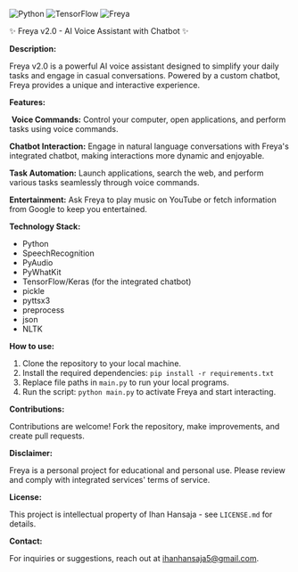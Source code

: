 ![Python](https://img.shields.io/badge/Python-v3.11-3776AB?style=for-the-badge&logo=Python) ![TensorFlow](https://img.shields.io/badge/TensorFlow-keras-FF6F00?style=for-the-badge&logo=TensorFlow) ![Freya](https://img.shields.io/badge/Freya-v2.11-CC0000?style=for-the-badge&logo=Dependabot)


✨ Freya v2.0 - AI Voice Assistant with Chatbot ✨

**Description:**

Freya v2.0 is a powerful AI voice assistant designed to simplify your daily tasks and engage in casual conversations. Powered by a custom chatbot, Freya provides a unique and interactive experience.

**Features:**

️ **Voice Commands:** Control your computer, open applications, and perform tasks using voice commands.

 **Chatbot Interaction:** Engage in natural language conversations with Freya's integrated chatbot, making interactions more dynamic and enjoyable.
 
 **Task Automation:** Launch applications, search the web, and perform various tasks seamlessly through voice commands.
 
 **Entertainment:** Ask Freya to play music on YouTube or fetch information from Google to keep you entertained.

**Technology Stack:**

*   Python
*   SpeechRecognition
*   PyAudio
*   PyWhatKit
*   TensorFlow/Keras (for the integrated chatbot)
*   pickle
*   pyttsx3
*   preprocess
*   json
*   NLTK

**How to use:**

1. Clone the repository to your local machine.
2. Install the required dependencies: `pip install -r requirements.txt`
3. Replace file paths in `main.py` to run your local programs.
4. Run the script: `python main.py` to activate Freya and start interacting.

**Contributions:**

Contributions are welcome! Fork the repository, make improvements, and create pull requests.

**Disclaimer:**

Freya is a personal project for educational and personal use. Please review and comply with integrated services' terms of service.

**License:**

This project is intellectual property of Ihan Hansaja - see `LICENSE.md` for details.

**Contact:**

For inquiries or suggestions, reach out at ihanhansaja5@gmail.com.
